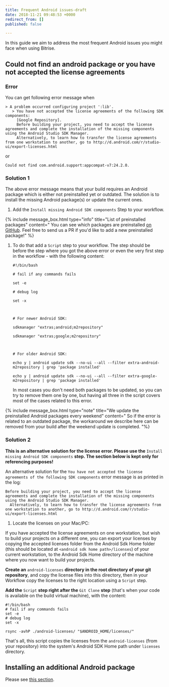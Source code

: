 ```yaml
---
title: Frequent Android issues-draft
date: 2018-11-21 09:48:53 +0000
redirect_from: []
published: false

---
```

In this guide we aim to address the most frequent Android issues you might face when using Bitrise.

## Could not find an android package or you have not accepted the license agreements

### Error

You can get following error message when

    > A problem occurred configuring project ':lib'.
       > You have not accepted the license agreements of the following SDK components:
         [Google Repository].
         Before building your project, you need to accept the license agreements and complete the installation of the missing components using the Android Studio SDK Manager.
         Alternatively, to learn how to transfer the license agreements from one workstation to another, go to http://d.android.com/r/studio-ui/export-licenses.html

or

    Could not find com.android.support:appcompat-v7:24.2.0.

### Solution 1

The above error message means that your build requires an Android package which is either not preinstalled yet or outdated. The solution is to install the missing Android package(s) or update the current ones.

1. Add the `Install missing Android SDK components` Step to your workflow.

{% include message_box.html type="info" title="List of preinstalled packages" content=" You can see which packages are preinstalled [on GitHub](https://github.com/bitrise-docker/android/blob/master/Dockerfile#L30). Feel free to send us a PR if you'd like to add a new preinstalled package!" %}

1. To do that add a `Script` step to your workflow. The step should be before the step where you got the above error or even the very first step in the workflow - with the following content:

       #!/bin/bash
       
       # fail if any commands fails
       
       set -e
       
       # debug log
       
       set -x
       
           
       
       # For newer Android SDK:
       
       sdkmanager "extras;android;m2repository"
       
       sdkmanager "extras;google;m2repository"
       
           
       
       # For older Android SDK:
       
       echo y | android update sdk --no-ui --all --filter extra-android-m2repository | grep 'package installed'
       
       echo y | android update sdk --no-ui --all --filter extra-google-m2repository | grep 'package installed'

   In most cases you don't need both packages to be updated, so you can try to remove them one by one, but having all three in the script covers most of the cases related to this error.

{% include message_box.html type="note" title="We update the preinstalled Android packages every weekend" content=" So if the error is related to an outdated package, the workaround we describe here can be removed from your build after the weekend update is completed. "%}

### Solution 2

**This is an alternative solution for the license error. Please use the** `Install missing Android SDK components` **step. The section below is kept only for referencing purposes!**

An alternative solution for the `You have not accepted the license agreements of the following SDK components` error message is as printed in the log:

    Before building your project, you need to accept the license agreements and complete the installation of the missing components using the Android Studio SDK Manager.
      Alternatively, to learn how to transfer the license agreements from one workstation to another, go to http://d.android.com/r/studio-ui/export-licenses.html

1. Locate the licenses on your Mac/PC:

If you have accepted the license agreements on one workstation, but wish to build your projects on a different one, you can export your licenses by copying the accepted licenses folder from the Android Sdk Home folder (this should be located at `<android sdk home path>/licenses`) of your current workstation, to the Android Sdk Home directory of the machine where you now want to build your projects.

**Create an** `android-licenses` **directory in the root directory of your git repository**, and copy the license files into this directory, then in your Workflow copy the licenses to the right location using a `Script` step.

**Add the** `Script` **step right after the** `Git Clone` **step** (that's when your code is available on the build virtual machine), with the content:

    #!/bin/bash
    # fail if any commands fails
    set -e
    # debug log
    set -x
    
    rsync -avhP ./android-licenses/ "$ANDROID_HOME/licenses/"

That's all, this script copies the licenses from the `android-licenses` (from your repository) into the system's Android SDK Home path under `licenses` directory.

## Installing an additional Android package

Please see [this section](/tips-and-tricks/android-tips-and-tricks/#how-to-install-an-additional-android-sdk-package).